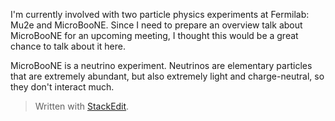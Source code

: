 I'm currently involved with two particle physics experiments at Fermilab: Mu2e and MicroBooNE. Since I need to prepare an overview talk about MicroBooNE for an upcoming meeting, I thought this would be a great chance to talk about it here.

MicroBooNE is a neutrino experiment. Neutrinos are elementary particles that are extremely abundant, but also extremely light and charge-neutral, so they don't interact much.


> Written with [StackEdit](https://stackedit.io/).
<!--stackedit_data:
eyJoaXN0b3J5IjpbLTE5MDM1ODcxNjMsLTI3MTcyNTgwNyw3Mz
A5OTgxMTZdfQ==
-->